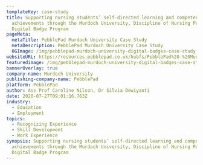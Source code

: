 ```yaml
---
templateKey: case-study
title: Supporting nursing students’ self-directed learning and competency
  achievements through the Murdoch University, Discipline of Nursing PebblePad
  Digital Badge Program
pageMeta:
  metaTitle: PebblePad Murdoch University Case Study
  metaDescription: PebblePad Murdoch University Case Study
  OGImage: /img/pebblepad-murdoch-university-digital-badges-case-study.png
websiteURL: https://resources.pebblepad.co.uk/hubfs/PebblePad%20-%20Murdoch%20University%20-%20Digital%20Badges%20-%20Case%20Study.pdf?hsCtaTracking=5bbbdaad-4638-407e-9503-e20816c8677f%7C22241058-97a6-462a-bfdb-be6800aa6a80
featuredimage: /img/pebblepad-murdoch-university-digital-badges-case-study.png
bannerOverlay: true
company-name: Murdoch University
publishing-company-name: PebblePad
platform: PebblePad
author: Ass Prof Caroline Nilson, Dr Silvia Dewiyanti
date: 2020-07-27T09:01:16.763Z
industry:
  - Education
  - Employment
topics:
  - Recognizing Experience
  - Skill Development
  - Work Experience
synopsis: Supporting nursing students’ self-directed learning and competency
  achievements through the Murdoch University, Discipline of Nursing PebblePad
  Digital Badge Program
---
```

